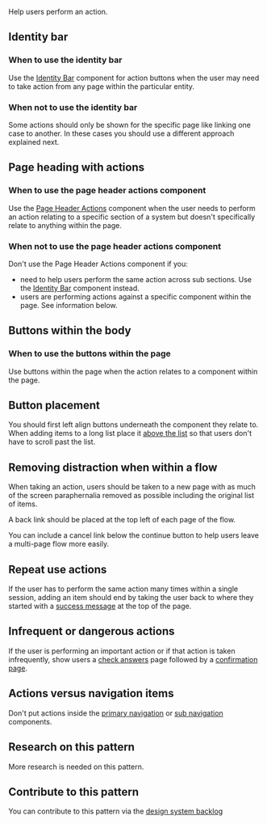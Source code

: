 Help users perform an action.

## Identity bar

<!-- <video role="region" aria-label="Identity action buttons, this video has no audio." controls muted>
  <source src="/public/videos/identity-bar-actions.mp4" type="video/mp4">
</video> -->

### When to use the identity bar

Use the [Identity Bar](/components/identity-bar/) component for action buttons when the user may need to take action from any page within the particular entity.

### When not to use the identity bar

Some actions should only be shown for the specific page like linking one case to another. In these cases you should use a different approach explained next.

## Page heading with actions

<!-- <video role="region" aria-label="Page header action buttons, this video has no audio." controls muted>
  <source src="/public/videos/page-header-actions.mp4" type="video/mp4">
</video> -->

### When to use the page header actions component

Use the [Page Header Actions](/components/page-header-actions/) component when the user needs to perform an action relating to a specific section of a system but doesn't specifically relate to anything within the page.

### When not to use the page header actions component

Don't use the Page Header Actions component if you:

- need to help users perform the same action across sub sections. Use the [Identity Bar](/components/identity-bar/) component instead.
- users are performing actions against a specific component within the page. See information below.

## Buttons within the body

<!-- <video role="region" aria-label="In-page action buttons, this video has no audio." controls muted>
  <source src="/public/videos/in-page-actions.mp4" type="video/mp4">
</video> -->

### When to use the buttons within the page

Use buttons within the page when the action relates to a component within the page.

## Button placement

You should first left align buttons underneath the component they relate to. When adding items to a long list place it [above the list](/patterns/filter-a-list/) so that users don't have to scroll past the list.

## Removing distraction when within a flow

When taking an action, users should be taken to a new page with as much of the screen paraphernalia removed as possible including the original list of items.

A back link should be placed at the top left of each page of the flow.

You can include a cancel link below the continue button to help users leave a multi-page flow more easily.

## Repeat use actions

If the user has to perform the same action many times within a single session, adding an item should end by taking the user back to where they started with a [success message](/components/banner/) at the top of the page.

## Infrequent or dangerous actions

If the user is performing an important action or if that action is taken infrequently, show users a [check answers](https://design-system.service.gov.uk/patterns/check-answers) page followed by a [confirmation page](https://design-system.service.gov.uk/patterns/confirmation-pages).

## Actions versus navigation items

Don't put actions inside the [primary navigation](/components/primary-navigation/) or [sub navigation](/components/sub-navigation/) components.

## Research on this pattern

More research is needed on this pattern.

## Contribute to this pattern

You can contribute to this pattern via the [design system backlog](https://github.com/ministryofjustice/mojdt-design-system-backlog/)
